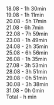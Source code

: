 18.08 -  1h  30min</br>
19.08 -  1h  11min</br>
20.08 -  5h  17min</br>
21.08 -  6h   7min</br>
22.08 -  7h  59min</br>
23.08 -  1h  49min</br>
24.08 -  2h  35min</br>
25.08 -  6h  56min</br>
26.08 -  1h  35min</br>
27.08 -  3h  53min</br>
28.08 -  3h  51min</br>
29.08 -  0h  51min</br>
30.08 -  3h  38min</br>
31.08 -  0h   0min</br>
Total -   h    min 
